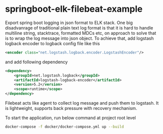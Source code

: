 # springboot-elk-filebeat-example
Export spring boot logging in json format to ELK stack. One big disadvanrage of traditional plain text log format is that it is hard to handle multiline string, stacktrace, formatted MDCs etc, on approach to solve that is to wrap the log message into json object. To achieve that, add logstash logback encoder to logback config file like this

```xml
<encoder class="net.logstash.logback.encoder.LogstashEncoder"/>
```

and add following dependency

```xml
<dependency>
    <groupId>net.logstash.logback</groupId>
    <artifactId>logstash-logback-encoder</artifactId>
    <version>5.2</version>
    <scope>runtime</scope>
</dependency>
```

Filebeat acts like agent to collect log message and push them to logstash. It is lightweight, supports back pressure with recovery mechanism.



To start the application, run below command at project root level
```bash
docker-compose -f docker/docker-compose.yml up --build
```
